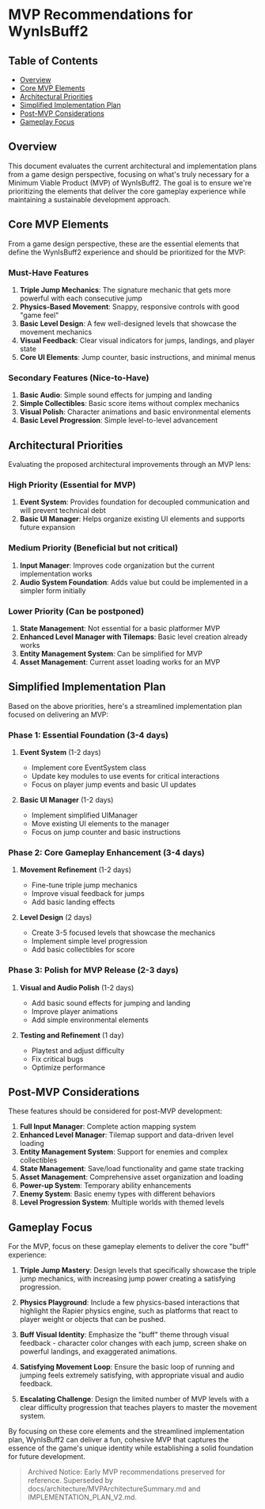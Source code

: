 # MVP Recommendations for WynIsBuff2

## Table of Contents
- [Overview](#overview)
- [Core MVP Elements](#core-mvp-elements)
- [Architectural Priorities](#architectural-priorities)
- [Simplified Implementation Plan](#simplified-implementation-plan)
- [Post-MVP Considerations](#post-mvp-considerations)
- [Gameplay Focus](#gameplay-focus)

## Overview

This document evaluates the current architectural and implementation plans from a game design perspective, focusing on what's truly necessary for a Minimum Viable Product (MVP) of WynIsBuff2. The goal is to ensure we're prioritizing the elements that deliver the core gameplay experience while maintaining a sustainable development approach.

## Core MVP Elements

From a game design perspective, these are the essential elements that define the WynIsBuff2 experience and should be prioritized for the MVP:

### Must-Have Features
1. **Triple Jump Mechanics**: The signature mechanic that gets more powerful with each consecutive jump
2. **Physics-Based Movement**: Snappy, responsive controls with good "game feel"
3. **Basic Level Design**: A few well-designed levels that showcase the movement mechanics
4. **Visual Feedback**: Clear visual indicators for jumps, landings, and player state
5. **Core UI Elements**: Jump counter, basic instructions, and minimal menus

### Secondary Features (Nice-to-Have)
1. **Basic Audio**: Simple sound effects for jumping and landing
2. **Simple Collectibles**: Basic score items without complex mechanics
3. **Visual Polish**: Character animations and basic environmental elements
4. **Basic Level Progression**: Simple level-to-level advancement

## Architectural Priorities

Evaluating the proposed architectural improvements through an MVP lens:

### High Priority (Essential for MVP)
1. **Event System**: Provides foundation for decoupled communication and will prevent technical debt
2. **Basic UI Manager**: Helps organize existing UI elements and supports future expansion

### Medium Priority (Beneficial but not critical)
1. **Input Manager**: Improves code organization but the current implementation works
2. **Audio System Foundation**: Adds value but could be implemented in a simpler form initially

### Lower Priority (Can be postponed)
1. **State Management**: Not essential for a basic platformer MVP
2. **Enhanced Level Manager with Tilemaps**: Basic level creation already works
3. **Entity Management System**: Can be simplified for MVP
4. **Asset Management**: Current asset loading works for an MVP

## Simplified Implementation Plan

Based on the above priorities, here's a streamlined implementation plan focused on delivering an MVP:

### Phase 1: Essential Foundation (3-4 days)
1. **Event System** (1-2 days)
   - Implement core EventSystem class
   - Update key modules to use events for critical interactions
   - Focus on player jump events and basic UI updates

2. **Basic UI Manager** (1-2 days)
   - Implement simplified UIManager
   - Move existing UI elements to the manager
   - Focus on jump counter and basic instructions

### Phase 2: Core Gameplay Enhancement (3-4 days)
1. **Movement Refinement** (1-2 days)
   - Fine-tune triple jump mechanics
   - Improve visual feedback for jumps
   - Add basic landing effects

2. **Level Design** (2 days)
   - Create 3-5 focused levels that showcase the mechanics
   - Implement simple level progression
   - Add basic collectibles for score

### Phase 3: Polish for MVP Release (2-3 days)
1. **Visual and Audio Polish** (1-2 days)
   - Add basic sound effects for jumping and landing
   - Improve player animations
   - Add simple environmental elements

2. **Testing and Refinement** (1 day)
   - Playtest and adjust difficulty
   - Fix critical bugs
   - Optimize performance

## Post-MVP Considerations

These features should be considered for post-MVP development:

1. **Full Input Manager**: Complete action mapping system
2. **Enhanced Level Manager**: Tilemap support and data-driven level loading
3. **Entity Management System**: Support for enemies and complex collectibles
4. **State Management**: Save/load functionality and game state tracking
5. **Asset Management**: Comprehensive asset organization and loading
6. **Power-up System**: Temporary ability enhancements
7. **Enemy System**: Basic enemy types with different behaviors
8. **Level Progression System**: Multiple worlds with themed levels

## Gameplay Focus

For the MVP, focus on these gameplay elements to deliver the core "buff" experience:

1. **Triple Jump Mastery**: Design levels that specifically showcase the triple jump mechanics, with increasing jump power creating a satisfying progression.

2. **Physics Playground**: Include a few physics-based interactions that highlight the Rapier physics engine, such as platforms that react to player weight or objects that can be pushed.

3. **Buff Visual Identity**: Emphasize the "buff" theme through visual feedback - character color changes with each jump, screen shake on powerful landings, and exaggerated animations.

4. **Satisfying Movement Loop**: Ensure the basic loop of running and jumping feels extremely satisfying, with appropriate visual and audio feedback.

5. **Escalating Challenge**: Design the limited number of MVP levels with a clear difficulty progression that teaches players to master the movement system.

By focusing on these core elements and the streamlined implementation plan, WynIsBuff2 can deliver a fun, cohesive MVP that captures the essence of the game's unique identity while establishing a solid foundation for future development.
> Archived Notice: Early MVP recommendations preserved for reference. Superseded by docs/architecture/MVPArchitectureSummary.md and IMPLEMENTATION_PLAN_V2.md.
